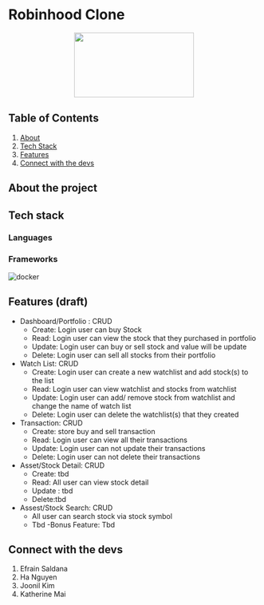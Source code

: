 # Robinhood Clone 
<div align='center'>
 <image src="https://cdn.dribbble.com/users/1525393/screenshots/15425386/media/c11dce4f67e9d6620dbd6f047932c493.gif" width="240" height="130" >
</div>
 
## Table of Contents
1. [About](https://github.com/kmaikat/robinhood-clone/blob/main/wiki.md#about-the-project)
2. [Tech Stack](https://github.com/kmaikat/robinhood-clone/blob/main/wiki.md#tech-stack)
3. [Features](https://github.com/kmaikat/robinhood-clone/blob/main/wiki.md#features)
4. [Connect with the devs](https://github.com/kmaikat/robinhood-clone/blob/main/wiki.md#connect-with-the-devs)



## About the project
 
## Tech stack
### Languages 
### Frameworks 
 ![docker]({(https://img.shields.io/badge/Flask-000000?style=for-the-badge&logo=flask&logoColor=white)})
 

## Features (draft)
- Dashboard/Portfolio : CRUD
    + Create: Login user can buy Stock
    + Read: Login user can view the stock that they purchased in portfolio
    + Update: Login user can buy or sell stock and value will be update
    + Delete: Login user can sell all stocks from their portfolio
- Watch List: CRUD
    + Create: Login user can create a new watchlist and add stock(s) to the list
    + Read: Login user can view watchlist and stocks from watchlist
    + Update: Login user can add/ remove stock from watchlist and change the name of watch list
    + Delete: Login user can delete the watchlist(s) that they created
- Transaction: CRUD
    + Create: store buy and sell transaction
    + Read: Login user can view all their transactions
    + Update: Login user can not update their transactions
    + Delete: Login user can not delete their transactions
- Asset/Stock Detail: CRUD
    + Create:  tbd
    + Read: All user can view stock detail
    + Update : tbd
    + Delete:tbd
- Assest/Stock Search: CRUD
    + All user can search stock via stock symbol
    + Tbd
-Bonus Feature:  Tbd

## Connect with the devs
 1. Efrain Saldana
 2. Ha Nguyen
 3. Joonil Kim
 4. Katherine Mai

